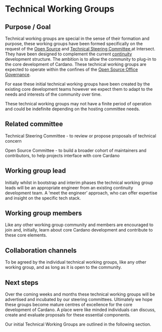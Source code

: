 # Technical Working Groups

## Purpose / Goal

Technical working groups are special in the sense of their formation and purpose, these working groups have been formed specifically on the request of the [Open Source](https://app.gitbook.com/s/o50OuflyxfUMOt8hHPn2/intersect-overview/intersect-committees/open-source-committee-osc) and [Technical Steering Committee ](https://app.gitbook.com/s/o50OuflyxfUMOt8hHPn2/intersect-overview/intersect-committees/technical-steering-committee-tsc)at Intersect. They have been designed to complement the current [continuity](https://app.gitbook.com/s/o50OuflyxfUMOt8hHPn2/cardano/cardano-continuity) development structure. The ambition is to allow the community to plug-in to the core development of Cardano. These technical working groups are expected to operate within the confines of the [Open Source Office Governance](https://intersect.gitbook.io/open-source-committee/policies/governance).

For ease these initial technical working groups have been created by the existing core development teams however we expect them to adapt to the needs and interests of the community over time.

These technical working groups may not have a finite period of operation and could be indefinite depending on the hosting committee needs.&#x20;

## Related committee

Technical Steering Committee - to review or propose proposals of technical concern

Open Source Committee - to build a broader cohort of maintainers and contributors, to help projects interface with core Cardano

## Working group lead

Initially whilst in bootstrap and interim phases the technical working group leads will be an appropriate engineer from an existing continuity development team. A ‘meet the engineer’ approach, who can offer expertise and insight on the specific tech stack.&#x20;

## Working group members

Like any other working group community and members are encouraged to join and, initially, learn about core Cardano development and contribute to these core elements.&#x20;

## Collaboration channels&#x20;

To be agreed by the individual technical working groups, like any other working group, and as long as it is open to the community.

## Next steps

Over the coming weeks and months these technical working groups will be advertised and incubated by our steering committees. Ultimately we hope these groups become mature centres of excellence for the core development of Cardano. A place were like minded individuals can discuss, create and evaluate proposals for these essential components.&#x20;

Our initial Technical Working Groups are outlined in the following section.
